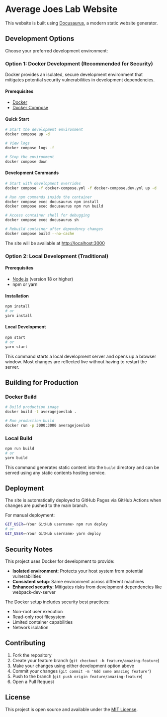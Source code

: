 # Average Joes Lab Website

This website is built using [Docusaurus](https://docusaurus.io/), a modern static website generator.

## Development Options

Choose your preferred development environment:

### Option 1: Docker Development (Recommended for Security)

Docker provides an isolated, secure development environment that mitigates potential security vulnerabilities in development dependencies.

#### Prerequisites
- [Docker](https://docs.docker.com/get-docker/)
- [Docker Compose](https://docs.docker.com/compose/install/)

#### Quick Start
```bash
# Start the development environment
docker compose up -d

# View logs
docker compose logs -f

# Stop the environment
docker compose down
```

#### Development Commands
```bash
# Start with development overrides
docker compose -f docker-compose.yml -f docker-compose.dev.yml up -d

# Run npm commands inside the container
docker compose exec docusaurus npm install
docker compose exec docusaurus npm run build

# Access container shell for debugging
docker compose exec docusaurus sh

# Rebuild container after dependency changes
docker compose build --no-cache
```

The site will be available at [http://localhost:3000](http://localhost:3000)

### Option 2: Local Development (Traditional)

#### Prerequisites
- [Node.js](https://nodejs.org/) (version 18 or higher)
- npm or yarn

#### Installation
```bash
npm install
# or
yarn install
```

#### Local Development
```bash
npm start
# or
yarn start
```

This command starts a local development server and opens up a browser window. Most changes are reflected live without having to restart the server.

## Building for Production

### Docker Build
```bash
# Build production image
docker build -t averagejoeslab .

# Run production build
docker run -p 3000:3000 averagejoeslab
```

### Local Build
```bash
npm run build
# or
yarn build
```

This command generates static content into the `build` directory and can be served using any static contents hosting service.

## Deployment

The site is automatically deployed to GitHub Pages via GitHub Actions when changes are pushed to the main branch.

For manual deployment:

```bash
GIT_USER=<Your GitHub username> npm run deploy
# or
GIT_USER=<Your GitHub username> yarn deploy
```

## Security Notes

This project uses Docker for development to provide:
- **Isolated environment**: Protects your host system from potential vulnerabilities
- **Consistent setup**: Same environment across different machines
- **Enhanced security**: Mitigates risks from development dependencies like webpack-dev-server

The Docker setup includes security best practices:
- Non-root user execution
- Read-only root filesystem
- Limited container capabilities
- Network isolation

## Contributing

1. Fork the repository
2. Create your feature branch (`git checkout -b feature/amazing-feature`)
3. Make your changes using either development option above
4. Commit your changes (`git commit -m 'Add some amazing feature'`)
5. Push to the branch (`git push origin feature/amazing-feature`)
6. Open a Pull Request

## License

This project is open source and available under the [MIT License](LICENSE).
